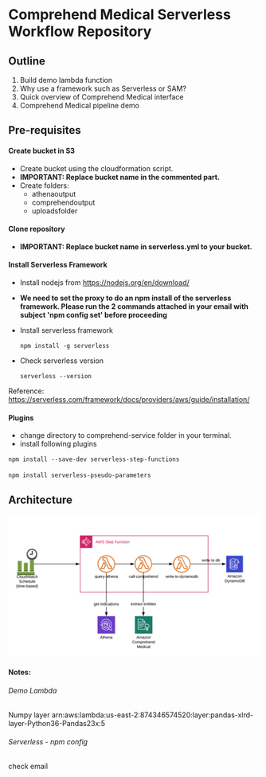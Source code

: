 # Comprehend Medical Serverless Workflow Repository

## Outline
1. Build demo lambda function
2. Why use a framework such as Serverless or SAM?
3. Quick overview of Comprehend Medical interface
4. Comprehend Medical pipeline demo

## Pre-requisites
#### Create bucket in S3
* Create bucket using the cloudformation script. 
* **IMPORTANT: Replace bucket name in the commented part.**
* Create folders:
    * athenaoutput
    * comprehendoutput
    * uploadsfolder

#### Clone repository
* **IMPORTANT: Replace bucket name in serverless.yml to your bucket.**

#### Install Serverless Framework
* Install nodejs from https://nodejs.org/en/download/
* **We need to set the proxy to do an npm install of the serverless framework. Please run the 2 commands attached in your email with subject 'npm config set' before proceeding**

* Install serverless framework
    ```
    npm install -g serverless
    ```
* Check serverless version 
    ```
    serverless --version
    ```

Reference: https://serverless.com/framework/docs/providers/aws/guide/installation/

#### Plugins
* change directory to comprehend-service folder in your terminal.
* install following plugins
```
npm install --save-dev serverless-step-functions

npm install serverless-pseudo-parameters
```


## Architecture

![alt text](images/architecture.png "Logo Title Text 1")

#### Notes:

###### Demo Lambda
Numpy layer
arn:aws:lambda:us-east-2:874346574520:layer:pandas-xlrd-layer-Python36-Pandas23x:5

###### Serverless - npm config
check email
